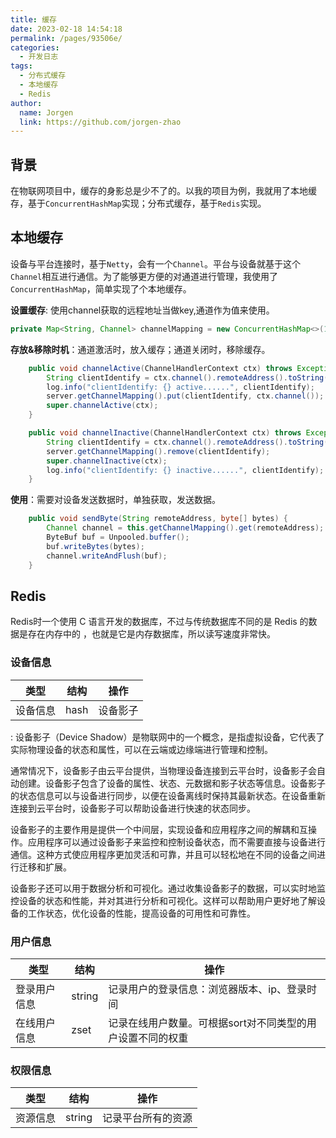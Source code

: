 ```yaml
---
title: 缓存
date: 2023-02-18 14:54:18
permalink: /pages/93506e/
categories:
  - 开发日志
tags:
  - 分布式缓存
  - 本地缓存
  - Redis
author: 
  name: Jorgen
  link: https://github.com/jorgen-zhao
---
```


## 背景
在物联网项目中，缓存的身影总是少不了的。以我的项目为例，我就用了本地缓存，基于`ConcurrentHashMap`实现；分布式缓存，基于`Redis`实现。

<!-- more -->

## 本地缓存
设备与平台连接时，基于`Netty`，会有一个`Channel`。平台与设备就基于这个`Channel`相互进行通信。为了能够更方便的对通道进行管理，我使用了`ConcurrentHashMap`，简单实现了个本地缓存。

**设置缓存**: 使用channel获取的远程地址当做key,通道作为值来使用。
```java
private Map<String, Channel> channelMapping = new ConcurrentHashMap<>(16);
```

**存放&移除时机**：通道激活时，放入缓存；通道关闭时，移除缓存。
```java
    public void channelActive(ChannelHandlerContext ctx) throws Exception {
        String clientIdentify = ctx.channel().remoteAddress().toString();
        log.info("clientIdentify: {} active......", clientIdentify);
        server.getChannelMapping().put(clientIdentify, ctx.channel());
        super.channelActive(ctx);
    }

    public void channelInactive(ChannelHandlerContext ctx) throws Exception {
        String clientIdentify = ctx.channel().remoteAddress().toString();
        server.getChannelMapping().remove(clientIdentify);
        super.channelInactive(ctx);
        log.info("clientIdentify: {} inactive......", clientIdentify);
    }
```

**使用**：需要对设备发送数据时，单独获取，发送数据。
```Java
    public void sendByte(String remoteAddress, byte[] bytes) {
        Channel channel = this.getChannelMapping().get(remoteAddress);
        ByteBuf buf = Unpooled.buffer();
        buf.writeBytes(bytes);
        channel.writeAndFlush(buf);
    }
```

## Redis
Redis时一个使用 C 语言开发的数据库，不过与传统数据库不同的是 Redis 的数据是存在内存中的 ，也就是它是内存数据库，所以读写速度非常快。

### 设备信息
| 类型 | 结构 | 操作 |
| --- | --- | --- |
| 设备信息 | hash | 设备影子<Badge text="注释" type="warning"/> |
<Badge text="解释" type="error" vertical="middle"/>: 设备影子（Device Shadow）是物联网中的一个概念，是指虚拟设备，它代表了实际物理设备的状态和属性，可以在云端或边缘端进行管理和控制。

通常情况下，设备影子由云平台提供，当物理设备连接到云平台时，设备影子会自动创建。设备影子包含了设备的属性、状态、元数据和影子状态等信息。设备影子的状态信息可以与设备进行同步，以便在设备离线时保持其最新状态。在设备重新连接到云平台时，设备影子可以帮助设备进行快速的状态同步。

设备影子的主要作用是提供一个中间层，实现设备和应用程序之间的解耦和互操作。应用程序可以通过设备影子来监控和控制设备状态，而不需要直接与设备进行通信。这种方式使应用程序更加灵活和可靠，并且可以轻松地在不同的设备之间进行迁移和扩展。

设备影子还可以用于数据分析和可视化。通过收集设备影子的数据，可以实时地监控设备的状态和性能，并对其进行分析和可视化。这样可以帮助用户更好地了解设备的工作状态，优化设备的性能，提高设备的可用性和可靠性。


### 用户信息
| 类型 | 结构 | 操作 |
| --- | --- | --- |
| 登录用户信息 | string | 记录用户的登录信息：浏览器版本、ip、登录时间 |
| 在线用户信息 | zset | 记录在线用户数量。可根据sort对不同类型的用户设置不同的权重 |


### 权限信息
| 类型 | 结构 | 操作 |
| --- | --- | --- |
| 资源信息 | string | 记录平台所有的资源 |
